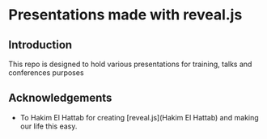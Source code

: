 Presentations made with reveal.js
=================================

## Introduction

This repo is designed to hold various presentations for training,
 talks and conferences purposes

## Acknowledgements

* To Hakim El Hattab for creating [reveal.js](Hakim El Hattab) and making our life this easy. 
